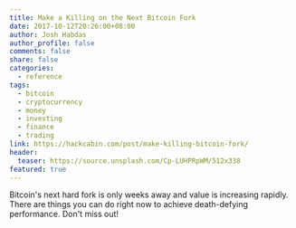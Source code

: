 ```yaml
---
title: Make a Killing on the Next Bitcoin Fork
date: 2017-10-12T20:26:00+08:00
author: Josh Habdas
author_profile: false
comments: false
share: false
categories:
  - reference
tags:
  - bitcoin
  - cryptocurrency
  - money
  - investing
  - finance
  - trading
link: https://hackcabin.com/post/make-killing-bitcoin-fork/
header:
  teaser: https://source.unsplash.com/Cp-LUHPRpWM/512x338
featured: true
---
```


Bitcoin's next hard fork is only weeks away and value is increasing rapidly. There are things you can do right now to achieve death-defying performance. Don't miss out!
